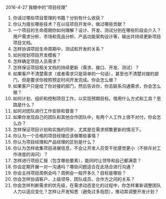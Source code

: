 2016-4-27 我眼中的“项目经理”
1. 你读过哪些项目管理的书籍？分别有什么收获？
 2. 你认为擅长哪些技术？在以往项目开发中，做过哪些贡献？
 3. 一个项目的生命周期你如何理解？设计、开发、测试分别在哪些阶段会介入？
用户需求分析、市场和竞品分析、产品功能架构设计等，输出并持续更新项目项目文档。
 4. 怎样协调项目生命周期中，测试和开发的关系？
 5. 如何规划项目开发模板？
 6. 怎样确定项目人员需求？
 7. 怎样保证项目相关文档的持续更新（需求、接口、开发、测试）？
 8. 如果客户不清楚需求（或者需求只是简单的一句话），甚至也不清楚对接的部门，但是要求你按照预定时间开发完成。你会怎么做？
 9. 如果客户只是给了你对接的部门，然后告诉你，你去联系沟通需求，你会怎么做？
 10. 如何计划、组织和控制项目工作，以实现预期目标。借用什么方式和工具？思路是什么？
 11. 如何对团队进行工作安排和督查？
 12. 如果你发现自己的团队和其他合作团队中，有两个人工作上很不对付，你会怎么办？
 13. 怎样保证项目计划和实施的同步，尤其是在需求频繁更新的情况下。
 14. 你认为一个合格的项目经理应该做哪些事情？
 15. 你认为项目经理和产品经理的区别是什么？
 16. 你认为怎样收集项目进展信息，不会让开发人员受干扰感觉更小（不排斥对工作进度的询问）？
 17. 怎样进行项目汇报（包含哪些要素），能同时让领导和自己都满意？
 18. 你会定期开展一对一沟通吗？哪些问题适合在此场合进行沟通？
 19. 你会主持项目周例会吗？周例会一般开多久？目标是哪些？
 20. 你会怎样协调客户、上级领导、团队成员、合作方之间的关系？
 21. 你会怎样判断需求的优先级，在需求动态变化的过程中，你怎样重新调整团队人力以适应变化？怎样让开发知悉（避免过多抱怨），推动其调整开发计划？
